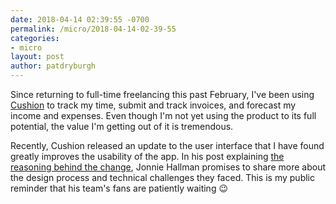 ```yaml
---
date: 2018-04-14 02:39:55 -0700
permalink: /micro/2018-04-14-02-39-55
categories:
- micro
layout: post
author: patdryburgh
---
```


Since returning to full-time freelancing this past February, I've been using [Cushion][cu] to track my time, submit and track invoices, and forecast my income and expenses. Even though I'm not yet using the product to its full potential, the value I'm getting out of it is tremendous.

Recently, Cushion released an update to the user interface that I have found greatly improves the usability of the app. In his post explaining [the reasoning behind the change][tc], Jonnie Hallman promises to share more about the design process and technical challenges they faced. This is my public reminder that his team's fans are patiently waiting 😉

[cu]: http://cushionapp.com
[tc]: http://cushionapp.com/journal/restructuring-an-evolving-app-part-1